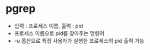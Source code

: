 

# pgrep

- 입력 : 프로세스 이름, 출력 : pid
- 프로세스 이름으로 pid를 찾아주는 명령어
- -u 옵션으로 특정 사용자가 실행한 프로세스의 pid 출력 가능
